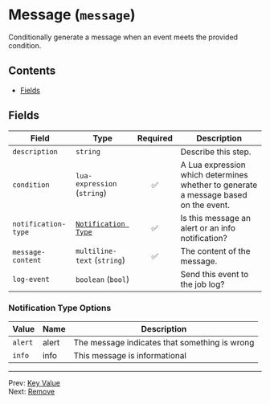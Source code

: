 # Message (`message`)

Conditionally generate a message when an event meets the provided condition.


## Contents

- [Fields](#fields)




## Fields


| Field | Type | Required | Description |
|---|---|:---:|---|
| `description` | `string` |  | Describe this step. |
| `condition` | `lua-expression` (`string`) | ✅ | A Lua expression which determines whether to generate a message based on the event. |
| `notification-type` | [`Notification Type`](#notification-type-options) | ✅ | Is this message an alert or an info notification? |
| `message-content` | `multiline-text` (`string`) | ✅ | The content of the message. |
| `log-event` | `boolean` (`bool`) |  | Send this event to the job log? |







### Notification Type Options

| Value | Name | Description |
|---|---|---|
| `alert` | alert | The message indicates that something is wrong |
| `info` | info | This message is informational |




---
Prev: [Key Value](key-value.md)  
Next: [Remove](remove.md)  
